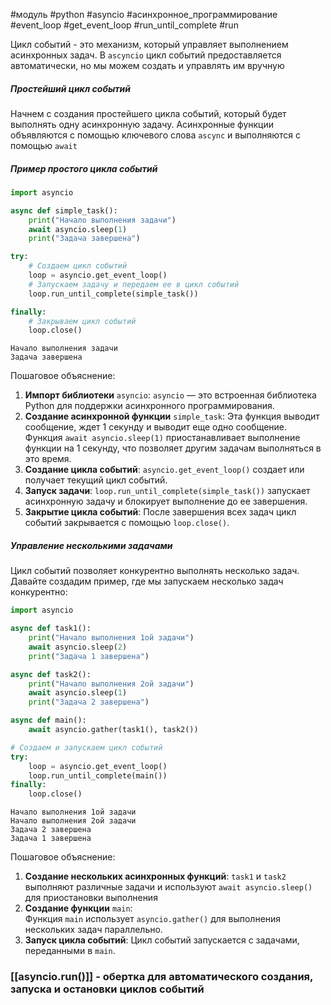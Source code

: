 #модуль #python #asyncio #асинхронное_программирование #event_loop #get_event_loop #run_until_complete #run

Цикл событий - это механизм, который управляет выполнением асинхронных задач. В `ascyncio` цикл событий предоставляется автоматически, но мы можем создать и управлять им вручную
##### Простейший цикл событий
Начнем с создания простейшего цикла событий, который будет выполнять одну асинхронную задачу. Асинхронные функции объявляются с помощью ключевого слова `ascync`  и выполняются с помощью `await`
##### Пример простого цикла событий
```python
import asyncio

async def simple_task():
    print("Начало выполнения задачи")
    await asyncio.sleep(1)
    print("Задача завершена")

try:
    # Создаем цикл событий
    loop = asyncio.get_event_loop()
    # Запускаем задачу и передаем ее в цикл событий
    loop.run_until_complete(simple_task())

finally:
    # Закрываем цикл событий
    loop.close()
```
```
Начало выполнения задачи
Задача завершена
```
Пошаговое объяснение:
1. **Импорт библиотеки** `asyncio`: `asyncio` — это встроенная библиотека Python для поддержки асинхронного программирования.
2. **Создание асинхронной функции** `simple_task`: Эта функция выводит сообщение, ждет 1 секунду и выводит еще одно сообщение. Функция `await asyncio.sleep(1)` приостанавливает выполнение функции на 1 секунду, что позволяет другим задачам выполняться в это время.
3. **Создание цикла событий**: `asyncio.get_event_loop()` создает или получает текущий цикл событий.
4. **Запуск задачи**: `loop.run_until_complete(simple_task())` запускает асинхронную задачу и блокирует выполнение до ее завершения.
5. **Закрытие цикла событий**: После завершения всех задач цикл событий закрывается с помощью `loop.close()`.
##### Управление несколькими задачами
Цикл событий позволяет конкурентно выполнять несколько задач. Давайте создадим пример, где мы запускаем несколько задач конкурентно:
```python
import asyncio

async def task1():
    print("Начало выполнения 1ой задачи")
    await asyncio.sleep(2)
    print("Задача 1 завершена")

async def task2():
    print("Начало выполнения 2ой задачи")
    await asyncio.sleep(1)
    print("Задача 2 завершена")

async def main():
    await asyncio.gather(task1(), task2())

# Создаем и запускаем цикл событий
try:
    loop = asyncio.get_event_loop()
    loop.run_until_complete(main())
finally:
    loop.close()
```
```
Начало выполнения 1ой задачи
Начало выполнения 2ой задачи
Задача 2 завершена
Задача 1 завершена
```
Пошаговое объяснение:
1. **Создание нескольких асинхронных функций**: `task1` и `task2` выполняют различные задачи и используют `await asyncio.sleep()` для приостановки выполнения
2. **Создание функции** `main`: Функция `main` использует `asyncio.gather()` для выполнения нескольких задач параллельно.
3. **Запуск цикла событий**: Цикл событий запускается с задачами, переданными в `main`.
### [[asyncio.run()]] - обертка для автоматического создания, запуска и остановки циклов событий